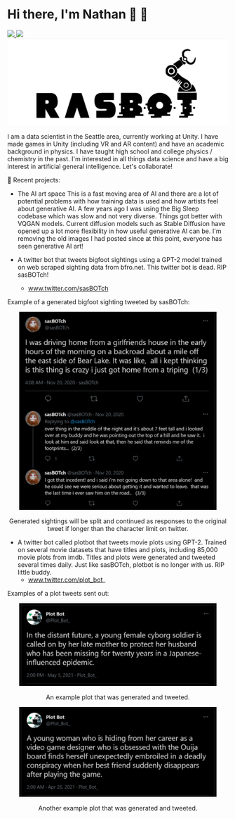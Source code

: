 # Hi there, I'm Nathan 👋 🤖

 <!-- LinkedIn Contact -->
  <a href="https://www.linkedin.com/in/nathanfrasmussen/" target="_blank">
    <img src="https://img.shields.io/badge/-NATHAN%20RASMUSSEN-blue?style=for-the-badge&logo=Linkedin&logoColor=white"/>
  </a>
  
<!-- Email -->
  <a href="mailto:nathan.f.rasmussen@gmail.com">
    <img src="https://img.shields.io/badge/EMAIL-nathan.f.rasmussen@gmail.com-20b2aa?style=for-the-badge"/>
  </a>

<div align="center">
  <img src="https://raw.githubusercontent.com/rasbot/rasbot/master/images/rasbot.gif" width="650" height="auto"/>
</div>

I am a data scientist in the Seattle area, currently working at Unity. I have made games in Unity (including VR and AR content) and have an academic background in physics. I have taught high school and college physics / chemistry in the past. I'm interested in all things data science and have a big interest in artificial general intelligence. Let's collaborate!

🔭 Recent projects:
 * The AI art space
 This is a fast moving area of AI and there are a lot of potential problems with how training data is used and how artists feel about generative AI. A few years ago I was using the Big Sleep codebase which was slow and not very diverse. Things got better with VQGAN models. Current diffusion models such as Stable Diffusion have opened up a lot more flexibility in how useful generative AI can be. I'm removing the old images I had posted since at this point, everyone has seen generative AI art!

 * A twitter bot that tweets bigfoot sightings using a GPT-2 model trained on web scraped sighting data from bfro.net. This twitter bot is dead. RIP sasBOTch!
   - www.twitter.com/sasBOTch

Example of a generated bigfoot sighting tweeted by sasBOTch:

<div align="center">
  <img src="https://raw.githubusercontent.com/rasbot/rasbot/master/images/sasBOTch1.png" width="450" height="auto"/>
  <p>Generated sightings will be split and continued as responses to the original tweet if longer than the character limit on twitter.</p>
</div>

 * A twitter bot called plotbot that tweets movie plots using GPT-2. Trained on several movie datasets that have titles and plots, including 85,000 movie plots from imdb. Titles and plots were generated and tweeted several times daily. Just like sasBOTch, plotbot is no longer with us. RIP little buddy.
   - www.twitter.com/plot_bot_

Examples of a plot tweets sent out:

<div align="center">
  <img src="https://raw.githubusercontent.com/rasbot/rasbot/master/images/plotbot1.PNG" width="450" height="auto"/>
  <p>An example plot that was generated and tweeted.</p>
</div>

<div align="center">
  <img src="https://raw.githubusercontent.com/rasbot/rasbot/master/images/plotbot2.PNG" width="450" height="auto"/>
  <p>Another example plot that was generated and tweeted.</p>
</div>
